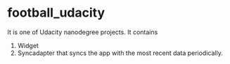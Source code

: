 # football_udacity

It is one of Udacity nanodegree projects. It contains

1) Widget
2) Syncadapter that syncs the app with the most recent data periodically.

